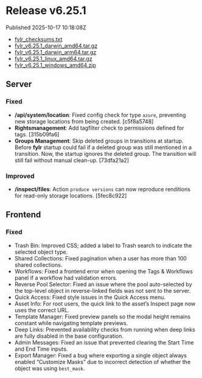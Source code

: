 
# Release v6.25.1

Published 2025-10-17 10:18:08Z

* [fylr_checksums.txt](https://s3.eu-central-1.wasabisys.com/fylr-releases/v6.25.1/fylr_checksums.txt)
* [fylr_v6.25.1_darwin_amd64.tar.gz](https://s3.eu-central-1.wasabisys.com/fylr-releases/v6.25.1/fylr_v6.25.1_darwin_amd64.tar.gz)
* [fylr_v6.25.1_darwin_arm64.tar.gz](https://s3.eu-central-1.wasabisys.com/fylr-releases/v6.25.1/fylr_v6.25.1_darwin_arm64.tar.gz)
* [fylr_v6.25.1_linux_amd64.tar.gz](https://s3.eu-central-1.wasabisys.com/fylr-releases/v6.25.1/fylr_v6.25.1_linux_amd64.tar.gz)
* [fylr_v6.25.1_windows_amd64.zip](https://s3.eu-central-1.wasabisys.com/fylr-releases/v6.25.1/fylr_v6.25.1_windows_amd64.zip)

## Server

### Fixed

* **/api/system/location**: Fixed config check for type `azure`, preventing new storage locations from being created. [c5f8a5748]
* **Rightsmanagement**: Add tagfilter check to permissions defined for tags. [315b09fa6]
* **Groups Management**: Skip deleted groups in transitions at startup. Before **fylr** startup could fail if a deleted group was still mentioned in a transition. Now, the startup ignores the deleted group. The transition will still fail without manual clean-up. [73dfa21a2]

### Improved

* **/inspect/files**: Action `produce versions` can now reproduce renditions for read-only storage locations. [5fec8c922]

## Frontend

### Fixed

- Trash Bin: Improved CSS; added a label to Trash search to indicate the selected object type.
- Shared Collections: Fixed pagination when a user has more than 100 shared collections.
- Workflows: Fixed a frontend error when opening the Tags & Workflows panel if a workflow had validation errors.
- Reverse Pool Selector: Fixed an issue where the pool auto-selected by the top-level object in reverse-linked fields was not sent to the server.
- Quick Access: Fixed style issues in the Quick Access menu.
- Asset Info: For root users, the quick link to the asset’s Inspect page now uses the correct URL.
- Template Manager: Fixed preview panels so the modal height remains constant while navigating template previews.
- Deep Links: Prevented availability checks from running when deep links are fully disabled in the base configuration.
- Admin Messages: Fixed an issue that prevented clearing the Start Time and End Time inputs.
- Export Manager: Fixed a bug where exporting a single object always enabled “Customize Masks” due to incorrect detection of whether the object was using `best_mask`.
